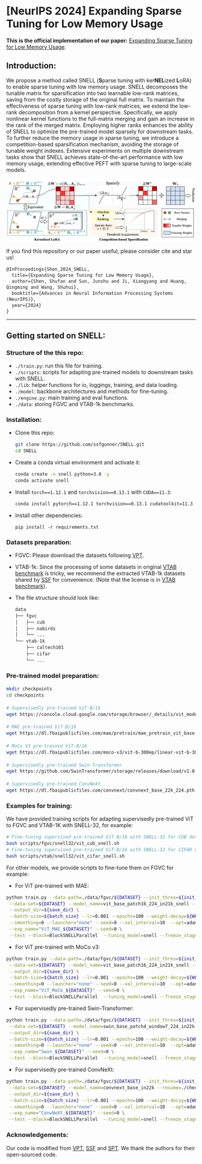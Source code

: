 # [NeurIPS 2024] Expanding Sparse Tuning for Low Memory Usage

**This is the official implementation of our paper:** [Expanding Sparse Tuning for Low Memory Usage](https://arxiv.org/abs/2411.01800).

## Introduction:

We propose a method called SNELL (**S**parse tuning with ker**NEL**ized **L**oRA) to enable sparse tuning with low memory usage. SNELL decomposes the tunable matrix for sparsification into two learnable low-rank matrices, saving from the costly storage of the original full matrix. To maintain the effectiveness of sparse tuning with low-rank matrices, we extend the low-rank decomposition from a kernel perspective. Specifically, we apply nonlinear kernel functions to the full-matrix merging and gain an increase in the rank of the merged matrix.  Employing higher ranks enhances the ability of SNELL to optimize the pre-trained model sparsely for downstream tasks. To further reduce the memory usage in sparse tuning, we introduce a competition-based sparsification mechanism, avoiding the storage of tunable weight indexes. Extensive experiments on multiple downstream tasks show that SNELL achieves state-of-the-art performance with low memory usage, extending effective PEFT with sparse tuning to large-scale models.

![framework](./main.png)

If you find this repository or our paper useful, please consider cite and star us!

```
@InProceedings{Shen_2024_SNELL,
  title={Expanding Sparse Tuning for Low Memory Usage},
  author={Shen, Shufan and Sun, Junshu and Ji, Xiangyang and Huang, Qingming and Wang, Shuhui},
  booktitle={Advances in Neural Information Processing Systems (NeurIPS)},
  year={2024}
}
```

------

## Getting started on SNELL:

### Structure of the this repo:

- ``./train.py``: run this file for training.
- ``./scripts``: scripts for adapting pre-trained models to downstream tasks with SNELL.
- ``./lib``: helper functions for io, loggings, training, and data loading.
- ``./model``: backbone architectures and methods for fine-tuning.
- ``./engine.py``: main training and eval functions.
- ``./data``: storing FGVC and VTAB-1k benchmarks.  

### Installation:

- Clone this repo:

  ```bash
  git clone https://github.com/ssfgunner/SNELL.git
  cd SNELL
  ```

- Create a conda virtual environment and activate it:

  ```bash
  conda create -n snell python=3.8 -y
  conda activate snell
  ```

- Install ``torch==1.12.1`` and ``torchvision==0.13.1`` with ``CUDA==11.3``:

  ```bash
  conda install pytorch==1.12.1 torchvision==0.13.1 cudatoolkit=11.3 -c pytorch
  ```

- Install other dependencies:

  ```
  pip install -r requirements.txt
  ```

### Datasets preparation:

- FGVC: Please download the datasets following [VPT](https://github.com/KMnP/vpt).

- VTAB-1k: Since the processing of some datasets in original [VTAB benchmark](https://github.com/google-research/task_adaptation/tree/master/task_adaptation/data) is tricky, we recommend the extracted VTAB-1k datasets shared by [SSF](https://shanghaitecheducn-my.sharepoint.com/personal/liandz_shanghaitech_edu_cn/_layouts/15/onedrive.aspx?id=%2Fpersonal%2Fliandz%5Fshanghaitech%5Fedu%5Fcn%2FDocuments%2FOpenSources%2FSSF%2Fdatasets%2Fvtab%2D1k&ga=1) for convenience. (Note that the license is in [VTAB benchmark](https://github.com/google-research/task_adaptation/tree/master/task_adaptation/data)).

- The file structure should look like:

  ```bash
  data
  ├── fgvc
  │   ├── cub
  │   ├── nabirds
  │   └── ...
  └── vtab-1k
      ├── caltech101
      ├── cifar
      └── ...
  ```

### Pre-trained model preparation:

```bash
mkdir checkpoints
cd checkpoints

# Supervisedly pre-trained ViT-B/16
wget https://console.cloud.google.com/storage/browser/_details/vit_models/imagenet21k/ViT-B_16.npz

# MAE pre-trained ViT-B/16
wget https://dl.fbaipublicfiles.com/mae/pretrain/mae_pretrain_vit_base.pth

# MoCo V3 pre-trained ViT-B/16
wget https://dl.fbaipublicfiles.com/moco-v3/vit-b-300ep/linear-vit-b-300ep.pth.tar

# Supervisedly pre-trained Swin-Transformer
wget https://github.com/SwinTransformer/storage/releases/download/v1.0.0/swin_base_patch4_window7_224_22k.pth

# Supervisedly pre-trained ConvNeXt
wget https://dl.fbaipublicfiles.com/convnext/convnext_base_22k_224.pth
```

### Examples for training:

We have provided training scripts for adapting supervisedly pre-trained ViT to FGVC and VTAB-1K with SNELL-32, for example:

```bash
# Fine-tuning supervised pre-trained ViT-B/16 with SNELL-32 for CUB dataset of FGVC
bash scripts/fgvc/snell32/vit_cub_snell.sh
# Fine-tuning supervised pre-trained ViT-B/16 with SNELL-32 for CIFAR dataset of VTAB-1k
bash scripts/vtab/snell32/vit_cifar_snell.sh
```
For other models, we provide scripts to fine-tune them on FGVC for example:

- For ViT pre-trained with MAE:

```` bash
python train.py --data-path=./data/fgvc/${DATASET} --init_thres=${init_thres} \
 --data-set=${DATASET} --model_name=vit_base_patch16_224_in21k_snell --resume=checkpoints/mae_pretrain_vit_base.pth \
 --output_dir=${save_dir} \
 --batch-size=${batch_size} --lr=0.001 --epochs=100 --weight-decay=${WEIGHT_DECAY} --mixup=0 --cutmix=0 \
 --smoothing=0 --launcher="none" --seed=0 --val_interval=10  --opt=adamw --low_rank_dim=32 \
 --exp_name="ViT_MAE_${DATASET}" --seed=0 \
 --test --block=BlockSNELLParallel  --tuning_model=snell --freeze_stage
````

- For ViT pre-trained with MoCo v3:

````bash
python train.py --data-path=./data/fgvc/${DATASET} --init_thres=${init_thres} \
 --data-set=${DATASET} --model_name=vit_base_patch16_224_in21k_snell --resume=checkpoints/linear-vit-b-300ep.pth.tar \
 --output_dir=${save_dir} \
 --batch-size=${batch_size} --lr=0.001 --epochs=100 --weight-decay=${WEIGHT_DECAY} --mixup=0 --cutmix=0 \
 --smoothing=0 --launcher="none" --seed=0 --val_interval=10  --opt=adamw --low_rank_dim=32 \
 --exp_name="ViT_MoCo_${DATASET}" --seed=0 \
 --test --block=BlockSNELLParallel  --tuning_model=snell --freeze_stage
````

- For supervisedly pre-trained Swin-Transformer:

````bash
python train.py --data-path=./data/fgvc/${DATASET} --init_thres=${init_thres} \
 --data-set=${DATASET} --model_name=swin_base_patch4_window7_224_in22k --resume=./checkpoints/swin_base_patch4_window7_224_22k.pth \
 --output_dir=${save_dir} \
 --batch-size=${batch_size} --lr=0.001 --epochs=100 --weight-decay=${WEIGHT_DECAY} --mixup=0 --cutmix=0 \
 --smoothing=0 --launcher="none" --seed=0 --val_interval=10  --opt=adamw --low_rank_dim=32 \
 --exp_name="Swin_${DATASET}" --seed=0 \
 --test --block=BlockSNELLParallel  --tuning_model=snell --freeze_stage
````

- For supervisedly pre-trained ConvNeXt:

````bash
python train.py --data-path=./data/fgvc/${DATASET} --init_thres=${init_thres} \
 --data-set=${DATASET} --model_name=convnext_base_in22k --resume=./checkpoints/convnext_base_22k_224.pth \
 --output_dir=${save_dir} \
 --batch-size=${batch_size} --lr=0.001 --epochs=100 --weight-decay=${WEIGHT_DECAY} --mixup=0 --cutmix=0 \
 --smoothing=0 --launcher="none" --seed=0 --val_interval=10  --opt=adamw --low_rank_dim=32 \
 --exp_name="ConvNeXt_${DATASET}" --seed=0 \
 --test --block=BlockSNELLParallel  --tuning_model=snell --freeze_stage
````

### Acknowledgements:

Our code is modified from [VPT](https://github.com/KMnP/vpt), [SSF](https://github.com/dongzelian/SSF) and [SPT](https://github.com/ziplab/SPT). We thank the authors for their open-sourced code.
